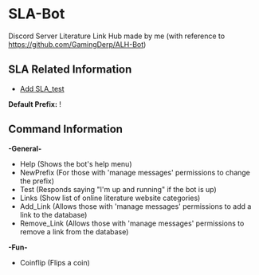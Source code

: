 # SLA-Bot
Discord Server Literature Link Hub made by me (with reference to https://github.com/GamingDerp/ALH-Bot)

## SLA Related Information
- [Add SLA_test](https://discord.com/api/oauth2/authorize?client_id=804563425996177409&permissions=522240&scope=bot)

**Default Prefix:** !

## Command Information

**-General-**
- Help (Shows the bot's help menu)
- NewPrefix (For those with 'manage messages' permissions to change the prefix)
- Test (Responds saying "I'm up and running" if the bot is up)
- Links (Show list of online literature website categories)
- Add_Link (Allows those with 'manage messages' permissions to add a link to the database)
- Remove_Link (Allows those with 'manage messages' permissions to remove a link from the database)

**-Fun-**
- Coinflip (Flips a coin)

